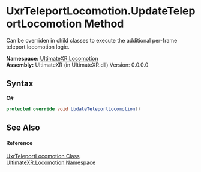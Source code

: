 # UxrTeleportLocomotion.UpdateTeleportLocomotion Method 
 

Can be overriden in child classes to execute the additional per-frame teleport locomotion logic.

**Namespace:**&nbsp;<a href="N_UltimateXR_Locomotion">UltimateXR.Locomotion</a><br />**Assembly:**&nbsp;UltimateXR (in UltimateXR.dll) Version: 0.0.0.0

## Syntax

**C#**<br />
``` C#
protected override void UpdateTeleportLocomotion()
```


## See Also


#### Reference
<a href="T_UltimateXR_Locomotion_UxrTeleportLocomotion">UxrTeleportLocomotion Class</a><br /><a href="N_UltimateXR_Locomotion">UltimateXR.Locomotion Namespace</a><br />